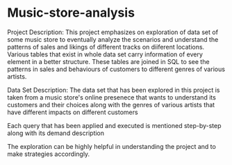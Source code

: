 # Music-store-analysis
Project Description:
This project emphasizes on exploration of data set of some music store to eventually analyze the scenarios and understand the patterns of sales and likings of different tracks on diiferent locations. Various tables that exist in whole data set carry information of every element in a better structure. These tables are joined in SQL to see the patterns in sales and behaviours of customers to different genres of various artists. 

Data Set Description:
The data set that has been explored in this project is taken from a music store's online presenece that wants to understand its customers and their choices along with the genres of various artists that have different impacts on different customers

Each query that has been applied and executed is mentioned step-by-step along with its demand description

The exploration can be highly helpful in understanding the project and to make strategies accordingly.
